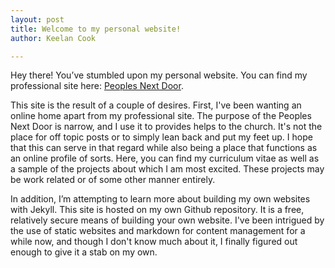 ```yaml
---
layout: post
title: Welcome to my personal website!
author: Keelan Cook

---
```


Hey there! You’ve stumbled upon my personal website. You can find my professional site here: [Peoples Next Door](http://keelancook.com). 

This site is the result of a couple of desires. First, I've been wanting an online home apart from my professional site. The purpose of the Peoples Next Door is narrow, and I use it to provides helps to the church. It's not the place for off topic posts or to simply lean back and put my feet up. I hope that this can serve in that regard while also being a place that functions as an online profile of sorts. Here, you can find my curriculum vitae as well as a sample of the projects about which I am most excited. These projects may be work related or of some other manner entirely.

In addition, I’m attempting to learn more about building my own websites with Jekyll. This site is hosted on my own Github repository. It is a free, relatively secure means of building your own website. I've been intrigued by the use of static websites and markdown for content management for a while now, and though I don't know much about it, I finally figured out enough to give it a stab on my own.
<!--stackedit_data:
eyJoaXN0b3J5IjpbMjA5NDA4OTQ2MV19
-->